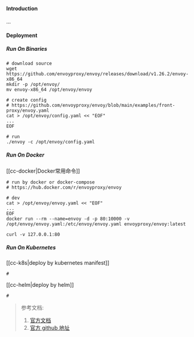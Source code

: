 #### Introduction
...


#### Deployment
##### Run On Binaries
```shell
# download source
wget https://github.com/envoyproxy/envoy/releases/download/v1.26.2/envoy-x86_64
mkdir -p /opt/envoy/
mv envoy-x86_64 /opt/envoy/envoy

# create config
# https://github.com/envoyproxy/envoy/blob/main/examples/front-proxy/envoy.yaml
cat > /opt/envoy/config.yaml << "EOF"
...
EOF

# run
./envoy -c /opt/envoy/config.yaml
```

##### Run On Docker
[[cc-docker|Docker常用命令]]
```shell
# run by docker or docker-compose
# https://hub.docker.com/r/envoyproxy/envoy

# dev
cat > /opt/envoy/envoy.yaml << "EOF"
...
EOF
docker run --rm --name=envoy -d -p 80:10000 -v /opt/envoy/envoy.yaml:/etc/envoy/envoy.yaml envoyproxy/envoy:latest

curl -v 127.0.0.1:80
```

##### Run On Kubernetes
[[cc-k8s|deploy by kubernetes manifest]]
```shell
# 
```

[[cc-helm|deploy by helm]]
```shell
#  
```



> 参考文档:
> 1. [官方文档](https://cloudnative.to/envoy/start/start.html)
> 2. [官方 github 地址](https://github.com/envoyproxy/envoy)
